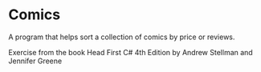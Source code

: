 # Comics
A program that helps sort a collection of comics by price or reviews.

Exercise from the book Head First C# 4th Edition by Andrew Stellman and Jennifer Greene
